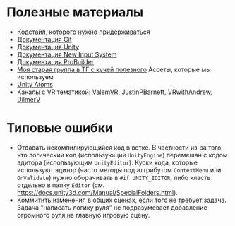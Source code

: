 # Полезные материалы
- [Кодстайл, которого нужно придерживаться](https://github.com/raywenderlich/c-sharp-style-guide)
- [Документация Git](https://git-scm.com/)
- [Документация Unity](https://docs.unity3d.com/Manual/index.html)
- [Документация New Input System](https://docs.unity3d.com/Packages/com.unity.inputsystem@1.0/manual/)
- [Документация ProBuilder](https://docs.unity3d.com/Packages/com.unity.probuilder@5.0/manual)
- [Моя старая группа в ТГ с кучей полезного](https://t.me/road_to_gamedev)
Ассеты, которые мы используем
- [Unity Atoms](https://unity-atoms.github.io/unity-atoms/)
- Каналы с VR тематикой: [ValemVR](https://www.youtube.com/c/ValemVR), [JustinPBarnett](https://www.youtube.com/c/JustinPBarnett), [VRwithAndrew](https://www.youtube.com/c/VRwithAndrew), [DilmerV](https://www.youtube.com/c/DilmerV)

# Типовые ошибки
- Отдавать некомпилирующийся код в ветке. В частности из-за того, что логический код (использующий `UnityEngine`) перемешан с кодом эдитора (использующим `UnityEditor`). Куски кода, которые используют эдитор (часто методы под аттрибутом `ContextMenu` или `OnValidate`) нужно оборачивать в `#if UNITY_EDITOR`, либо класть отдельно в папку `Editor` (см. https://docs.unity3d.com/Manual/SpecialFolders.html).
- Коммитить изменения в общих сценах, если того не требует задача. Задача "написать логику руля" не подразумевает добавление огромного руля на главную игровую сцену.
